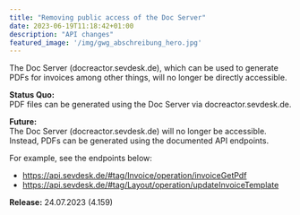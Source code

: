```yaml
---
title: "Removing public access of the Doc Server"
date: 2023-06-19T11:18:42+01:00
description: "API changes"
featured_image: '/img/gwg_abschreibung_hero.jpg'
---
```



The Doc Server (docreactor.sevdesk.de), which can be used to generate PDFs for invoices among other things, will no longer be directly accessible.

<b>Status Quo:</b><br>
PDF files can be generated using the Doc Server via docreactor.sevdesk.de.

<b>Future:</b><br>
The Doc Server (docreactor.sevdesk.de) will no longer be accessible.
Instead, PDFs can be generated using the documented API endpoints.

For example, see the endpoints below:

<ul>
<li><a href="https://api.sevdesk.de/#tag/Invoice/operation/invoiceGetPdf">https://api.sevdesk.de/#tag/Invoice/operation/invoiceGetPdf</a></li>
<li><a href="https://api.sevdesk.de/#tag/Layout/operation/updateInvoiceTemplate">https://api.sevdesk.de/#tag/Layout/operation/updateInvoiceTemplate</a></li>
</ul>
<b>Release:</b> 24.07.2023 (4.159)